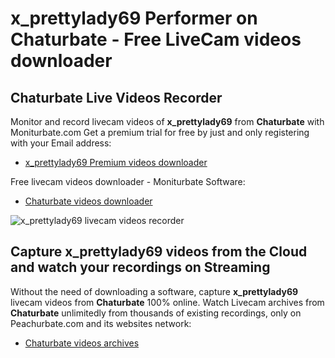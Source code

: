 # x_prettylady69 Performer on Chaturbate - Free LiveCam videos downloader

## Chaturbate Live Videos Recorder

Monitor and record livecam videos of **x_prettylady69** from **Chaturbate** with Moniturbate.com
Get a premium trial for free by just and only registering with your Email address:
* [x_prettylady69 Premium videos downloader](https://moniturbate.com/request-demo-licence-key.html)

Free livecam videos downloader - Moniturbate Software:
* [Chaturbate videos downloader](https://moniturbate.com/moniturbate-download-software.html)

![x_prettylady69 livecam videos recorder](https://peachurnet.com/templates/moniturbate-software.png)


## Capture x_prettylady69 videos from the Cloud and watch your recordings on Streaming

Without the need of downloading a software, capture **x_prettylady69** livecam videos from **Chaturbate** 100% online.
Watch Livecam archives from **Chaturbate** unlimitedly from thousands of existing recordings, only on Peachurbate.com and its websites network:
* [Chaturbate videos archives](https://peachurnet.com/)